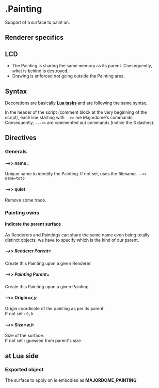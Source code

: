 # .Painting
Subpart of a surface to paint on. 

## Renderer specifics
## LCD
- The Painting is sharing the same memory as its parent. Consequently, what is behind
is destroyed.
- Drawing is enforced not going outside the Painting area.

## Syntax
Decorations are basically **[Lua tasks](../Task(lua).md)** and are following the
same syntax.

In the header of the script (comment block at the very beginning of the script),
each line starting with `-->>` are Majordome's commands.<br>
Consequently, `--->>` are commented out commands (notice the 3 dashes).

## Directives

### Generals

#### -->> name=
Unique name to identify the Painting. If not set, uses the filename.
`-->> name=toto`
#### -->> quiet
Remove some trace.

### Painting owns
#### Indicate the parent surface
As Renderers and Paintings can share the same name even being totally distinct
objects, we have to specify which is the kind of our parent.
##### -->> Renderer Parent=
Create this Painting upon a given Renderer.
##### -->> Painting Parent=
Create this Painting upon a given Painting.

#### -->> Origin=*x,y*
Origin coordinate of the painting as per its parent.<br>
If not set : `0,0`

#### -->> Size=*w,h*
Size of the surface.<br>
If not set : guessed from parent's size

## at Lua side
### Exported object
The surface to apply on is embodied as **MAJORDOME_PAINTING**

